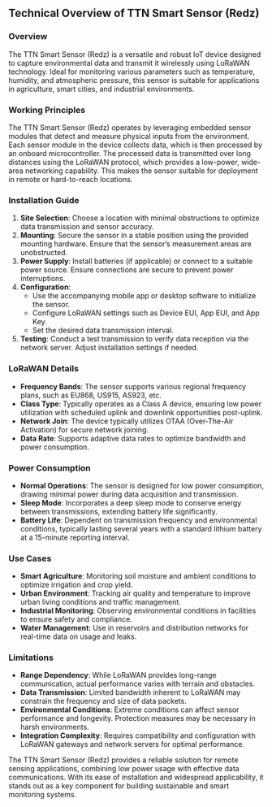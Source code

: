 ## Technical Overview of TTN Smart Sensor (Redz)

### Overview
The TTN Smart Sensor (Redz) is a versatile and robust IoT device designed to capture environmental data and transmit it wirelessly using LoRaWAN technology. Ideal for monitoring various parameters such as temperature, humidity, and atmospheric pressure, this sensor is suitable for applications in agriculture, smart cities, and industrial environments.

### Working Principles
The TTN Smart Sensor (Redz) operates by leveraging embedded sensor modules that detect and measure physical inputs from the environment. Each sensor module in the device collects data, which is then processed by an onboard microcontroller. The processed data is transmitted over long distances using the LoRaWAN protocol, which provides a low-power, wide-area networking capability. This makes the sensor suitable for deployment in remote or hard-to-reach locations.

### Installation Guide
1. **Site Selection**: Choose a location with minimal obstructions to optimize data transmission and sensor accuracy.
2. **Mounting**: Secure the sensor in a stable position using the provided mounting hardware. Ensure that the sensor’s measurement areas are unobstructed.
3. **Power Supply**: Install batteries (if applicable) or connect to a suitable power source. Ensure connections are secure to prevent power interruptions.
4. **Configuration**:
   - Use the accompanying mobile app or desktop software to initialize the sensor.
   - Configure LoRaWAN settings such as Device EUI, App EUI, and App Key.
   - Set the desired data transmission interval.
5. **Testing**: Conduct a test transmission to verify data reception via the network server. Adjust installation settings if needed.

### LoRaWAN Details
- **Frequency Bands**: The sensor supports various regional frequency plans, such as EU868, US915, AS923, etc.
- **Class Type**: Typically operates as a Class A device, ensuring low power utilization with scheduled uplink and downlink opportunities post-uplink.
- **Network Join**: The device typically utilizes OTAA (Over-The-Air Activation) for secure network joining.
- **Data Rate**: Supports adaptive data rates to optimize bandwidth and power consumption.

### Power Consumption
- **Normal Operations**: The sensor is designed for low power consumption, drawing minimal power during data acquisition and transmission.
- **Sleep Mode**: Incorporates a deep sleep mode to conserve energy between transmissions, extending battery life significantly.
- **Battery Life**: Dependent on transmission frequency and environmental conditions, typically lasting several years with a standard lithium battery at a 15-minute reporting interval.

### Use Cases
- **Smart Agriculture**: Monitoring soil moisture and ambient conditions to optimize irrigation and crop yield.
- **Urban Environment**: Tracking air quality and temperature to improve urban living conditions and traffic management.
- **Industrial Monitoring**: Observing environmental conditions in facilities to ensure safety and compliance.
- **Water Management**: Use in reservoirs and distribution networks for real-time data on usage and leaks.

### Limitations
- **Range Dependency**: While LoRaWAN provides long-range communication, actual performance varies with terrain and obstacles.
- **Data Transmission**: Limited bandwidth inherent to LoRaWAN may constrain the frequency and size of data packets.
- **Environmental Conditions**: Extreme conditions can affect sensor performance and longevity. Protection measures may be necessary in harsh environments.
- **Integration Complexity**: Requires compatibility and configuration with LoRaWAN gateways and network servers for optimal performance. 

The TTN Smart Sensor (Redz) provides a reliable solution for remote sensing applications, combining low power usage with effective data communications. With its ease of installation and widespread applicability, it stands out as a key component for building sustainable and smart monitoring systems.
